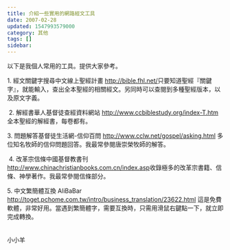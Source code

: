 ```yaml
---
title: 介紹一些實用的網路經文工具
date: 2007-02-28
updated: 1547993579000
category: 其他
tags: []
sidebar: 
---
```


<p>以下是我個人常用的工具。提供大家參考。 <!--more--></p><p>1. 經文關鍵字搜尋中文線上聖經計畫 <a href="http://bible.fhl.net/">http://bible.fhl.net/</a>只要知道聖經『關鍵字』，就能輸入，查出全本聖經的相關經文。另同時可以查閱到多種聖經版本，以及原文字義。</p><p> 2. 解經書華人基督徒查經資料網站 <a href="http://www.ccbiblestudy.org/index-T.htm">http://www.ccbiblestudy.org/index-T.htm</a> 全本聖經的解經書，每卷都有。 </p><p>3. 問題解答基督徒生活網-信仰百問 <a href="http://www.cclw.net/gospel/asking.html">http://www.cclw.net/gospel/asking.html</a> 多位知名牧師的信仰問題回答。我最常參閱唐崇榮牧師的解答。</p><p> 4. 改革宗信條中國基督教書刊 <a href="http://www.chinachristianbooks.com.cn/index.asp">http://www.chinachristianbooks.com.cn/index.asp</a>收錄極多的改革宗書籍、信條、神學著作。我最常參閱信條部分。</p><p>5. 中文繁簡體互換 AliBaBar <a href="http://toget.pchome.com.tw/intro/business_translation/23622.html">http://toget.pchome.com.tw/intro/business_translation/23622.html</a> 這是免費軟體，非常好用。當遇到繁簡體字，需要互換時，只需用滑鼠右鍵點一下，就立即完成轉換。<br/> <br/><br/>小小羊</p><p> </p><br/>